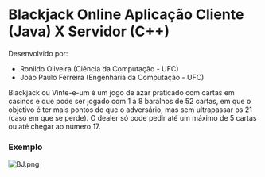 # Blackjack Online Aplicação Cliente (Java) X Servidor (C++)

Desenvolvido por:
- Ronildo Oliveira    (Ciência da Computação - UFC)
- João Paulo Ferreira (Engenharia da Computação - UFC)

Blackjack ou Vinte-e-um é um jogo de azar praticado com cartas em casinos e que pode ser jogado com 1 a 8 baralhos de 52 cartas, em que o objetivo é ter mais pontos do que o adversário, mas sem ultrapassar os 21 (caso em que se perde). O dealer só pode pedir até um máximo de 5 cartas ou até chegar ao número 17.

### Exemplo
![BJ.png](https://s14.postimg.org/qxb30jv75/image.png "Exemplo")
